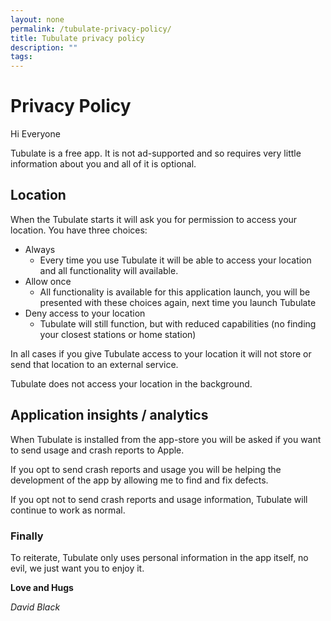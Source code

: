 ```yaml
---
layout: none
permalink: /tubulate-privacy-policy/
title: Tubulate privacy policy
description: ""
tags: 
---
```


# Privacy Policy

Hi Everyone

Tubulate is a free app. It is not ad-supported and so requires very little information about you and all of it is optional.

## Location

When the Tubulate starts it will ask you for permission to access your location. You have three choices:

+ Always
  + Every time you use Tubulate it will be able to access your location and all functionality will available.
+ Allow once
  + All functionality is available for this application launch, you will be presented with these choices again, next time you launch Tubulate
+ Deny access to your location
  + Tubulate will still function, but with reduced capabilities (no finding your closest stations or home station)

In all cases if you give Tubulate access to your location it will not store or send that location to an external service.

Tubulate does not access your location in the background.

## Application insights / analytics

When Tubulate is installed from the app-store you will be asked if you want to send usage and crash reports to Apple.

If you opt to send crash reports and usage you will be helping the development of the app by allowing me to find and fix defects.

If you opt not to send crash reports and usage information, Tubulate will continue to work as normal.

### Finally

To reiterate, Tubulate only uses personal information in the app itself, no evil, we just want you to enjoy it.

**Love and Hugs**

_David Black_
